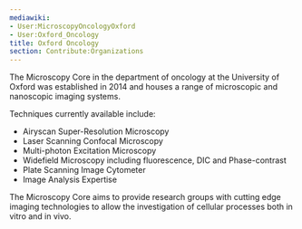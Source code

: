 ```yaml
---
mediawiki:
- User:MicroscopyOncologyOxford
- User:Oxford_Oncology
title: Oxford Oncology
section: Contribute:Organizations
---
```


The Microscopy Core in the department of oncology at the University of Oxford
was established in 2014 and houses a range of microscopic and nanoscopic
imaging systems.

Techniques currently available include:

* Airyscan Super-Resolution Microscopy
* Laser Scanning Confocal Microscopy
* Multi-photon Excitation Microscopy
* Widefield Microscopy including fluorescence, DIC and Phase-contrast
* Plate Scanning Image Cytometer
* Image Analysis Expertise

The Microscopy Core aims to provide research groups with cutting edge imaging
technologies to allow the investigation of cellular processes both in vitro and
in vivo.
